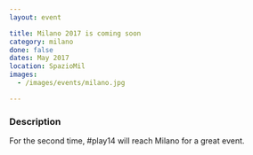 ```yaml
---
layout: event

title: Milano 2017 is coming soon
category: milano
done: false
dates: May 2017
location: SpazioMil
images:
  - /images/events/milano.jpg

---
```


### Description
For the second time, #play14 will reach Milano for a great event.
